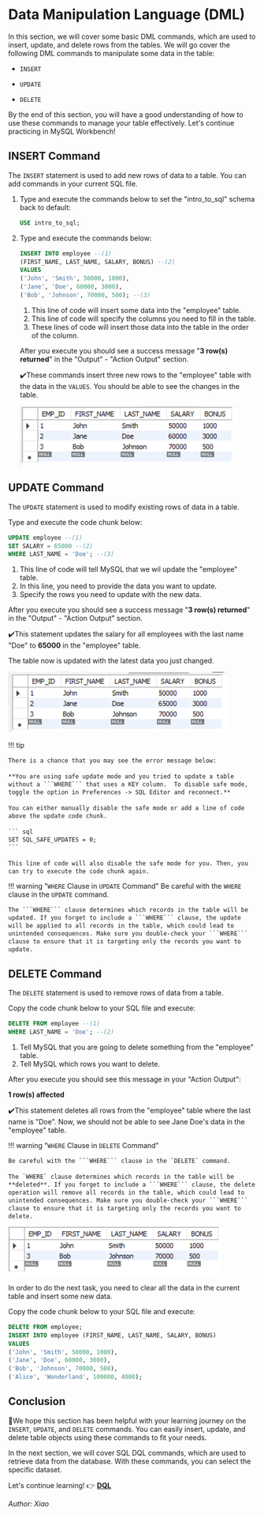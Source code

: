 # Data Manipulation Language (DML)

In this section, we will cover some basic DML commands, which are used to insert, update, and delete rows from the tables. We will go cover the following DML commands to manipulate some data in the table:

- ```INSERT```

- ```UPDATE```

- ```DELETE```

By the end of this section, you will have a good understanding of how to use these commands to manage your table effectively. Let's continue practicing in MySQL Workbench! 

## INSERT Command

The ```INSERT``` statement is used to add new rows of data to a table. You can add commands in your current SQL file.

1. Type and execute the commands below to set the "intro_to_sql" schema back to default:

    ```sql
    USE intro_to_sql;
    ```

2. Type and execute the commands below:

    ``` sql
    INSERT INTO employee --(1)
    (FIRST_NAME, LAST_NAME, SALARY, BONUS) --(2)
    VALUES
    ('John', 'Smith', 50000, 1000),
    ('Jane', 'Doe', 60000, 3000),
    ('Bob', 'Johnson', 70000, 500); --(3)
    ```

    1. This line of code will insert some data into the "employee" table.
    2. This line of code will specify the columns you need to fill in the table.
    3. These lines of code will insert those data into the table in the order of the column.

    After you execute you should see a success message "**3 row(s) returned**" in the "Output" - "Action Output" section.

    ✔️These commands insert three new rows to the "employee" table with the data in the ```VALUES```. You should be able to see the changes in the table.

    ![Image title](./images/insert.png)

## UPDATE Command

The ```UPDATE``` statement is used to modify existing rows of data in a table.

Type and execute the code chunk below:

``` sql
UPDATE employee --(1)
SET SALARY = 65000 --(2)
WHERE LAST_NAME = 'Doe'; --(3)
```

1. This line of code will tell MySQL that we wil update the "employee" table.
2. In this line, you need to provide the data you want to update.
3. Specify the rows you need to update with the new data.

After you execute you should see a success message "**3 row(s) returned**" in the "Output" - "Action Output" section.

✔️This statement updates the salary for all employees with the last name "Doe" to **65000** in the "employee" table.

The table now is updated with the latest data you just changed.

![Image title](./images/update.png)

!!! tip

    There is a chance that you may see the error message below: 

    **You are using safe update mode and you tried to update a table without a ```WHERE``` that uses a KEY column.  To disable safe mode, toggle the option in Preferences -> SQL Editor and reconnect.**
    
    You can either manually disable the safe mode or add a line of code above the update code chunk.

    ``` sql
    SET SQL_SAFE_UPDATES = 0;
    ```

    This line of code will also disable the safe mode for you. Then, you can try to execute the code chunk again.

!!! warning "`WHERE` Clause in `UPDATE` Command"
    Be careful with the ```WHERE``` clause in the `UPDATE` command.
    
    The ```WHERE``` clause determines which records in the table will be updated. If you forget to include a ```WHERE``` clause, the update will be applied to all records in the table, which could lead to unintended consequences. Make sure you double-check your ```WHERE``` clause to ensure that it is targeting only the records you want to update.

## DELETE Command

The ```DELETE``` statement is used to remove rows of data from a table.

Copy the code chunk below to your SQL file and execute:

``` sql
DELETE FROM employee --(1)
WHERE LAST_NAME = 'Doe'; --(2)
```

1. Tell MySQL that you are going to delete something from the "employee" table.
2. Tell MySQL which rows you want to delete.

After you execute you should see this message in your "Action Output":

**1 row(s) affected**

✔️This statement deletes all rows from the "employee" table where the last name is "Doe". Now, we should not be able to see Jane Doe's data in the "employee" table.

!!! warning "`WHERE` Clause in `DELETE` Command"

    Be careful with the ```WHERE``` clause in the `DELETE` command.
    
    The `WHERE` clause determines which records in the table will be **deleted**. If you forget to include a ```WHERE``` clause, the delete operation will remove all records in the table, which could lead to unintended consequences. Make sure you double-check your ```WHERE``` clause to ensure that it is targeting only the records you want to delete.

![Image title](./images/delete.png)

In order to do the next task, you need to clear all the data in the current table and insert some new data.

Copy the code chunk below to your SQL file and execute:

```sql
DELETE FROM employee;
INSERT INTO employee (FIRST_NAME, LAST_NAME, SALARY, BONUS)
VALUES
('John', 'Smith', 50000, 1000),
('Jane', 'Doe', 60000, 3000),
('Bob', 'Johnson', 70000, 500),
('Alice', 'Wonderland', 100000, 4000);
```

## Conclusion

🎇We hope this section has been helpful with your learning journey on the ```INSERT```, ```UPDATE```, and ```DELETE``` commands. You can easily insert, update, and delete table objects using these commands to fit your needs.

In the next section, we will cover SQL DQL commands, which are used to retrieve data from the database. With these commands, you can select the specific dataset.

Let's continue learning! 👉 **[DQL](DQL.md)**

_Author: Xiao_